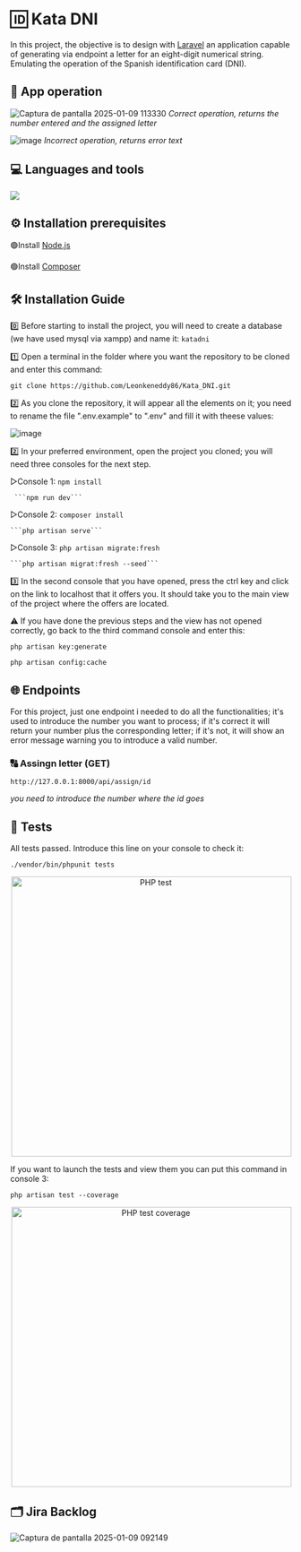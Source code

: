 # 🆔 Kata DNI 
In this project, the objective is to design with [Laravel](https://laravel.com) an application capable of generating via endpoint a letter for an eight-digit numerical string. Emulating the operation of the Spanish identification card (DNI).

## 👀 App operation

![Captura de pantalla 2025-01-09 113330](https://github.com/user-attachments/assets/9eea8e91-94ad-4e74-954b-a63feccd3f91)
*Correct operation, returns the number entered and the assigned letter*

![image](https://github.com/user-attachments/assets/d2d97dd5-53d5-49da-840a-e6fe5f353487)
*Incorrect operation, returns error text*

## 💻 Languages ​​and tools  
![](https://skillicons.dev/icons?i=php,laravel,git,github,vscode,)

## ⚙️ Installation prerequisites
🟢Install [Node.js](https://nodejs.org/en/download/source-code)

🟢Install [Composer](https://getcomposer.org/download/)

## 🛠️ Installation Guide 
0️⃣ Before starting to install the project, you will need to create a database (we have used mysql via xampp) and name it: `katadni`

1️⃣ Open a terminal in the folder where you want the repository to be cloned and enter this command:

```git clone https://github.com/Leonkeneddy86/Kata_DNI.git```

2️⃣ As you clone the repository, it will appear all the elements on it; you need to rename the file ".env.example" to ".env" and fill it with theese values:

![image](https://github.com/user-attachments/assets/0e0bf826-9b0e-4934-b0e3-4db53b9a04cd)

2️⃣ In your preferred environment, open the project you cloned; you will need three consoles for the next step.

▷Console 1:
    ```npm install```

     ```npm run dev```
    
▷Console 2:
    ```composer install```

    ```php artisan serve```
    
▷Console 3: 
    ```php artisan migrate:fresh```

    ```php artisan migrat:fresh --seed```
    
3️⃣ In the second console that you have opened, press the ctrl key and click on the link to localhost that it offers you. It should take you to the main view of the project where the offers are located.

⚠️ If you have done the previous steps and the view has not opened correctly, go back to the third command console and enter this:

```php artisan key:generate```

 ```php artisan config:cache``` 

## 🌐 Endpoints 
For this project, just one endpoint i needed to do all the functionalities; it's used to introduce the number you want to process; if it's correct it will return your number plus the corresponding letter; if it's not, it will show an error message warning you to introduce a valid number.

### 🔠 Assingn letter (GET)
`http://127.0.0.1:8000/api/assign/id`

*you need to introduce the number where the id goes*

## 🧪 Tests
All tests passed. Introduce this line on your console to check it:

```
./vendor/bin/phpunit tests
```
<p align="center">
  <img src="https://github.com/user-attachments/assets/b7dc068b-2746-4738-a0b8-2f9e1c851006" alt="PHP test" width="500"/>
</p>

If you want to launch the tests and view them you can put this command in console 3:

```
php artisan test --coverage
```

<p align="center">
  <img src="https://github.com/user-attachments/assets/fedb145f-ac7b-4582-8bc3-0650835ca905" alt="PHP test coverage" width="500"/>
</p>

## 🗂️ Jira Backlog 

![Captura de pantalla 2025-01-09 092149](https://github.com/user-attachments/assets/9341f690-3145-41e9-89cf-af1f00b91ee2)
